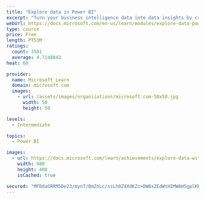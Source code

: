 ```yaml
---
title: "Explore data in Power BI"
excerpt: "Turn your business intelligence data into data insights by creating and configuring Power BI dashboards."
webUrl: https://docs.microsoft.com/en-us/learn/modules/explore-data-power-bi/
type: course
price: Free
length: PT53M
ratings:
  count: 3581
  average: 4.7148843
heat: 60

provider:
  name: Microsoft Learn
  domain: microsoft.com
  images:
    - url: /assets/images/organizations/microsoft.com-50x50.jpg
      width: 50
      height: 50

levels:
  - Intermediate

topics:
  - Power BI

images:
  - url: https://docs.microsoft.com/learn/achievements/explore-data-with-power-bi-desktop-social.png
    width: 800
    height: 400
    isCached: true

secured: "MFDdaCRRM5De23/mynT/BmZnLc/ssLh0Z4XdKZc+DW6xZEdWtHIMWAH5gplKBUSqTuqvnos/U4rD6bCHfZdb7JWbyOEPjbUJWAQGeg5vukICHn5tAT57UotkZafoZQdTXOIUc3HbxJLJkQrOdeaPHNI9g8KhOlGge/aqx8LNT09olplb8lAOj3cro+2Z4kzc2mBYzaHEXAa+z8A2/wTZsf9l0WJidfLT3sX3Lfe1Gb1h2VGKsBS02DTX81HgHqELPC9oh5SSpdnwvWJ166lEeC9daTiroJzNa1iRzj1hot9r8/gfFuwAPjMc+zsnoWdTzuILqas+f+7iVmt9Y8a8jzhDiCPR0M1ZN/sqSxcmqJ8PsR6tb/2I7CrlGxUimV+Jk5j0mIexCXiU6XrrAO7rMnaTe/wP6YouYoDApP4CktI=;TckHATMrr/sLUf4edOwIeA=="
---
```


